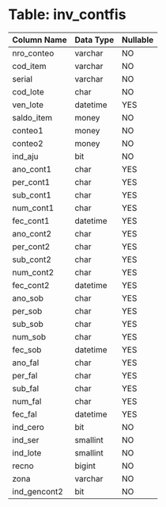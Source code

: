 # Table: inv_contfis

| Column Name | Data Type | Nullable |
|-------------|-----------|----------|
| nro_conteo | varchar | NO |
| cod_item | varchar | NO |
| serial | varchar | NO |
| cod_lote | char | NO |
| ven_lote | datetime | YES |
| saldo_item | money | NO |
| conteo1 | money | NO |
| conteo2 | money | NO |
| ind_aju | bit | NO |
| ano_cont1 | char | YES |
| per_cont1 | char | YES |
| sub_cont1 | char | YES |
| num_cont1 | char | YES |
| fec_cont1 | datetime | YES |
| ano_cont2 | char | YES |
| per_cont2 | char | YES |
| sub_cont2 | char | YES |
| num_cont2 | char | YES |
| fec_cont2 | datetime | YES |
| ano_sob | char | YES |
| per_sob | char | YES |
| sub_sob | char | YES |
| num_sob | char | YES |
| fec_sob | datetime | YES |
| ano_fal | char | YES |
| per_fal | char | YES |
| sub_fal | char | YES |
| num_fal | char | YES |
| fec_fal | datetime | YES |
| ind_cero | bit | NO |
| ind_ser | smallint | NO |
| ind_lote | smallint | NO |
| recno | bigint | NO |
| zona | varchar | NO |
| ind_gencont2 | bit | NO |
